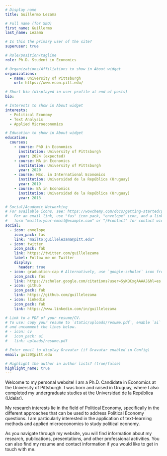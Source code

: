 ```yaml
---
# Display name
title: Guillermo Lezama

# Full name (for SEO)
first_name: Guillermo
last_name: Lezama

# Is this the primary user of the site?
superuser: true

# Role/position/tagline
role: Ph.D. Student in Economics

# Organizations/Affiliations to show in About widget
organizations:
  - name: University of Pittsburgh
    url: https://www.econ.pitt.edu/

# Short bio (displayed in user profile at end of posts)
bio: 

# Interests to show in About widget
interests:
  - Political Economy
  - Text Analysis
  - Applied Microeconomics

# Education to show in About widget
education:
  courses:
    - course: PhD in Economics
      institution: University of Pittsburgh
      year: 2024 (expected)
    - course: MA in Economics
      institution: University of Pittsburgh
      year: 2020
    - course: MSc. in International Economics
      institution: Universidad de la República (Uruguay)
      year: 2019
    - course: BA in Economics
      institution: Universidad de la República (Uruguay)
      year: 2013

# Social/Academic Networking
# For available icons, see: https://wowchemy.com/docs/getting-started/page-builder/#icons
#   For an email link, use "fas" icon pack, "envelope" icon, and a link in the
#   form "mailto:your-email@example.com" or "/#contact" for contact widget.
social:
  - icon: envelope
    icon_pack: fas
    link: "mailto:guillelezama@pitt.edu"
  - icon: twitter
    icon_pack: fab
    link: https://twitter.com/guillelezama
    label: Follow me on Twitter
    display:
      header: true
  - icon: graduation-cap # Alternatively, use `google-scholar` icon from `ai` icon pack
    icon_pack: fas
    link: https://scholar.google.com/citations?user=SyKQCxgAAAAJ&hl=es
  - icon: github
    icon_pack: fab
    link: https://github.com/guillelezama
  - icon: linkedin
    icon_pack: fab
    link: https://www.linkedin.com/in/guillelezama

# Link to a PDF of your resume/CV.
# To use: copy your resume to `static/uploads/resume.pdf`, enable `ai` icons in `params.yaml`,
# and uncomment the lines below.
# - icon: cv
#   icon_pack: ai
#   link: uploads/resume.pdf

# Enter email to display Gravatar (if Gravatar enabled in Config)
email: gul30@pitt.edu

# Highlight the author in author lists? (true/false)
highlight_name: true
---
```

Welcome to my personal website! I am a Ph.D. Candidate in Economics at the University of Pittsburgh. I was born and raised in Uruguay, where I also completed my undergraduate studies at the Universidad de la República (Udelar).

My research interests lie in the field of Political Economy, specifically in the different approaches that can be used to address Political Economy questions. I am particularly interested in the application of text-learning methods and applied microeconomics to study political economy.

As you navigate through my website, you will find information about my research, publications, presentations, and other professional activities. You can also find my resume and contact information if you would like to get in touch with me.
